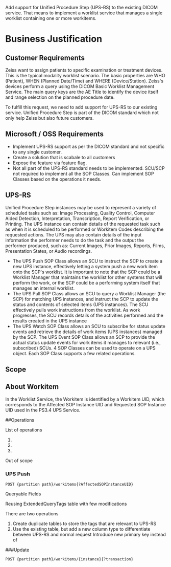 Add support for Unified Procedure Step (UPS-RS) to the existing DICOM service. That means to implement a worklist service that manages a single worklist containing one or more workitems. 

# Business Justification

## Customer Requirements

Zeiss want to assign patients to specific examination or treatment devices. This is the typical modality worklist scenario. 
The basic properties are WHO (Patient), WHEN (Planned Date/Time) and WHERE (Device/Station). Zeiss's devices perform a query using the DICOM Basic Worklist Management Service. 
The main query keys are the AE Title to identify the device itself and range selection on the planned procedure date.

To fulfill this request, we need to add support for UPS-RS to our existing service. Unified Procedure Step is part of the DICOM standard which not only help Zeiss but also future customers.

## Microsoft / OSS Requirements
- Implement UPS-RS support as per the DICOM standard and not specific to any single customer.
- Create a solution that is scabale to all customers
- Expose the feature via feature flag.
- Not all part of the UPS-RS standard needs to be implemented. SCU/SCP not required to implement all the SOP Classes. Can implement SOP Classes based on the operations it needs.

## UPS-RS
Unified Procedure Step instances may be used to represent a variety of scheduled tasks such as: Image Processing, Quality Control, 
Computer Aided Detection, Interpretation, Transcription, Report Verification, or Printing.
The UPS instance can contain details of the requested task such as when it is scheduled to be performed or Workitem Codes describing the 
requested actions. The UPS may also contain details of the input information the performer needs to do the task and the output the performer 
produced, such as: Current Images, Prior Images, Reports, Films, Presentation States, or Audio recordings.

- The UPS Push SOP Class allows an SCU to instruct the SCP to create a new UPS instance, effectively letting a system push a new work item 
onto the SCP's worklist. It is important to note that the SCP could be a Worklist Manager that maintains the worklist for other systems that will 
perform the work, or the SCP could be a performing system itself that manages an internal worklist.
- The UPS Pull SOP Class allows an SCU to query a Worklist Manager (the SCP) for matching UPS instances, and instruct the SCP to update 
the status and contents of selected items (UPS instances). The SCU effectively pulls work instructions from the worklist. As work progresses, 
the SCU records details of the activities performed and the results created in the UPS instance
- The UPS Watch SOP Class allows an SCU to subscribe for status update events and retrieve the details of work items (UPS instances) 
managed by the SCP.
The UPS Event SOP Class allows an SCP to provide the actual status update events for work items it manages to relevant (i.e., subscribed) 
SCUs.
4 SOP Classes can be used to
operate on a UPS object.
Each SOP Class supports a few
related operations.

## Scope

## About Workitem


In the Worklist Service, the Workitem is identified by a Workitem UID, which corresponds to the Affected SOP Instance UID and Requested SOP Instance UID used in the PS3.4 UPS Service.




##Operations

List of operations

1.
2. 
3.

Out of scope




### UPS Push 
```
POST {partition path}/workitems{?AffectedSOPInstanceUID}
```


Queryable Fields

Reusing ExtendedQueryTags table with few modifications

There are two operations

1. Create duplicate tables to store the tags that are relevant to UPS-RS
2. Use the existing table, but add a new column type to differentiate between UPS-RS and normal request
    Introduce new primary key instead of 

###Update
```
POST {partition path}/workitems/{instance}{?transaction}
```
